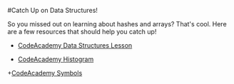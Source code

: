 #Catch Up on Data Structures!

So you missed out on learning about hashes and arrays? That's cool. Here are a few resources that should help you catch up!

+ [CodeAcademy Data Structures Lesson](http://www.codecademy.com/courses/ruby-beginner-en-F3loB/0/1?curriculum_id=5059f8619189a5000201fbcb)

+ [CodeAcademy Histogram](http://www.codecademy.com/courses/ruby-beginner-en-693PD/0/1?curriculum_id=5059f8619189a5000201fbcb)

+[CodeAcademy Symbols](http://www.codecademy.com/courses/ruby-beginner-en-Qn7Qw/0/1?curriculum_id=5059f8619189a5000201fbcb)